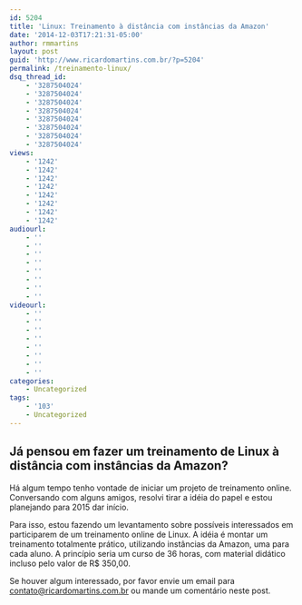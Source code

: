 ```yaml
---
id: 5204
title: 'Linux: Treinamento à distância com instâncias da Amazon'
date: '2014-12-03T17:21:31-05:00'
author: rmmartins
layout: post
guid: 'http://www.ricardomartins.com.br/?p=5204'
permalink: /treinamento-linux/
dsq_thread_id:
    - '3287504024'
    - '3287504024'
    - '3287504024'
    - '3287504024'
    - '3287504024'
    - '3287504024'
    - '3287504024'
    - '3287504024'
views:
    - '1242'
    - '1242'
    - '1242'
    - '1242'
    - '1242'
    - '1242'
    - '1242'
    - '1242'
audiourl:
    - ''
    - ''
    - ''
    - ''
    - ''
    - ''
    - ''
    - ''
videourl:
    - ''
    - ''
    - ''
    - ''
    - ''
    - ''
    - ''
    - ''
categories:
    - Uncategorized
tags:
    - '103'
    - Uncategorized
---
```


## Já pensou em fazer um treinamento de Linux à distância com instâncias da Amazon?

Há algum tempo tenho vontade de iniciar um projeto de treinamento online. Conversando com alguns amigos, resolvi tirar a idéia do papel e estou planejando para 2015 dar início.

Para isso, estou fazendo um levantamento sobre possíveis interessados em participarem de um treinamento online de Linux. A idéia é montar um treinamento totalmente prático, utilizando instâncias da Amazon, uma para cada aluno. A princípio seria um curso de 36 horas, com material didático incluso pelo valor de R$ 350,00.

Se houver algum interessado, por favor envie um email para contato@ricardomartins.com.br ou mande um comentário neste post.